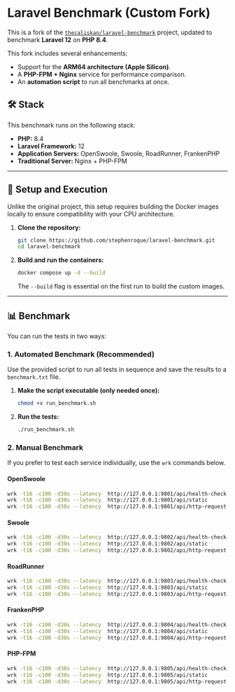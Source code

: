 # Laravel Benchmark (Custom Fork)

This is a fork of the [`thecaliskan/laravel-benchmark`](https://github.com/thecaliskan/laravel-benchmark) project, updated to benchmark **Laravel 12** on **PHP 8.4**.

This fork includes several enhancements:
* Support for the **ARM64 architecture (Apple Silicon)**.
* A **PHP-FPM + Nginx** service for performance comparison.
* An **automation script** to run all benchmarks at once.

## 🛠️ Stack

This benchmark runs on the following stack:

* **PHP:** 8.4
* **Laravel Framework:** 12
* **Application Servers:** OpenSwoole, Swoole, RoadRunner, FrankenPHP
* **Traditional Server:** Nginx + PHP-FPM

---

## 🚀 Setup and Execution

Unlike the original project, this setup requires building the Docker images locally to ensure compatibility with your CPU architecture.

1.  **Clone the repository:**
    ```bash
    git clone https://github.com/stephenroque/laravel-benchmark.git
    cd laravel-benchmark
    ```

2.  **Build and run the containers:**
    ```bash
    docker compose up -d --build
    ```
    The `--build` flag is essential on the first run to build the custom images.

---

## 📊 Benchmark

You can run the tests in two ways:

### 1. Automated Benchmark (Recommended)

Use the provided script to run all tests in sequence and save the results to a `benchmark.txt` file.

1.  **Make the script executable (only needed once):**
    ```bash
    chmod +x run_benchmark.sh
    ```

2.  **Run the tests:**
    ```bash
    ./run_benchmark.sh
    ```

### 2. Manual Benchmark

If you prefer to test each service individually, use the `wrk` commands below.

#### OpenSwoole

```bash
wrk -t16 -c100 -d30s --latency  http://127.0.0.1:9801/api/health-check
wrk -t16 -c100 -d30s --latency  http://127.0.0.1:9801/api/static
wrk -t16 -c100 -d30s --latency  http://127.0.0.1:9801/api/http-request
```

#### Swoole

```bash
wrk -t16 -c100 -d30s --latency  http://127.0.0.1:9802/api/health-check
wrk -t16 -c100 -d30s --latency  http://127.0.0.1:9802/api/static
wrk -t16 -c100 -d30s --latency  http://127.0.0.1:9802/api/http-request
```

#### RoadRunner

```bash
wrk -t16 -c100 -d30s --latency  http://127.0.0.1:9803/api/health-check
wrk -t16 -c100 -d30s --latency  http://127.0.0.1:9803/api/static
wrk -t16 -c100 -d30s --latency  http://127.0.0.1:9803/api/http-request
```

#### FrankenPHP

```bash
wrk -t16 -c100 -d30s --latency  http://127.0.0.1:9804/api/health-check
wrk -t16 -c100 -d30s --latency  http://127.0.0.1:9804/api/static
wrk -t16 -c100 -d30s --latency  http://127.0.0.1:9804/api/http-request
```

#### PHP-FPM

```bash
wrk -t16 -c100 -d30s --latency  http://127.0.0.1:9805/api/health-check
wrk -t16 -c100 -d30s --latency  http://127.0.0.1:9805/api/static
wrk -t16 -c100 -d30s --latency  http://127.0.0.1:9805/api/http-request
```
